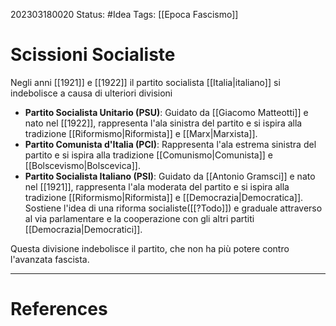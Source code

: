 202303180020
Status: #Idea
Tags: [[Epoca Fascismo]]

# Scissioni Socialiste
Negli anni [[1921]] e [[1922]] il partito socialista [[Italia|italiano]] si indebolisce a causa di ulteriori divisioni

- **Partito Socialista Unitario (PSU)**: Guidato da [[Giacomo Matteotti]] e nato nel [[1922]], rappresenta l'ala sinistra del partito e si ispira alla tradizione [[Riformismo|Riformista]] e [[Marx|Marxista]].
- **Partito Comunista d'Italia (PCI)**: Rappresenta l'ala estrema sinistra del partito e si ispira alla tradizione [[Comunismo|Comunista]] e [[Bolscevismo|Bolscevica]].
- **Partito Socialista Italiano (PSI)**: Guidato da [[Antonio Gramsci]] e nato nel [[1921]], rappresenta l'ala moderata del partito e si ispira alla tradizione [[Riformismo|Riformista]] e [[Democrazia|Democratica]]. Sostiene l'idea di una riforma socialiste([[?Todo]]) e graduale attraverso al via parlamentare e la cooperazione con gli altri partiti [[Democrazia|Democratici]].

Questa divisione indebolisce il partito, che non ha più potere contro l'avanzata fascista.

---
# References